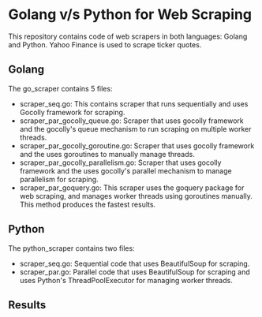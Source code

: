 # Golang v/s Python for Web Scraping

This repository contains code of web scrapers in both languages: Golang and Python. Yahoo Finance is used to scrape ticker quotes.


## Golang

The go_scraper contains 5 files:
- scraper_seq.go:
This contains scraper that runs sequentially and uses Gocolly framework for scraping.
- scraper_par_gocolly_queue.go:
Scraper that uses gocolly framework and the gocolly's queue mechanism to run scraping on multiple worker threads.
- scraper_par_gocolly_goroutine.go:
Scraper that uses gocolly framework and the uses goroutines to manually manage threads.
- scraper_par_gocolly_parallelism.go:
Scraper that uses gocolly framework and the uses gocolly's parallel mechanism to manage parallelism for scraping.
- scraper_par_goquery.go:
This scraper uses the goquery package for web scraping, and manages worker threads using goroutines manually. This method produces the fastest results.


## Python

The python_scraper contains two files:
- scraper_seq.go:
Sequential code that uses BeautifulSoup for scraping.
- scraper_par.go:
Parallel code that uses BeautifulSoup for scraping and uses Python's ThreadPoolExecutor for managing worker threads.

## Results

